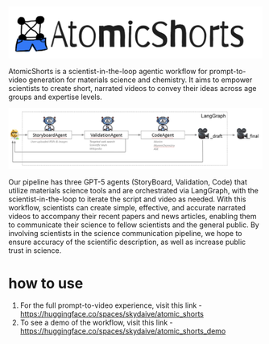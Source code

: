 ![Logo](images/logo.png)

AtomicShorts is a scientist-in-the-loop agentic workflow for prompt-to-video generation for materials science and chemistry. It aims to empower scientists to create short, narrated videos to convey their ideas across age groups and expertise levels. 

![Workflow](images/workflow.png)

Our pipeline has three GPT-5 agents (StoryBoard, Validation, Code) that utilize materials science tools and are orchestrated via LangGraph, with the scientist-in-the-loop to iterate the script and video as needed. With this workflow, scientists can create simple, effective, and accurate narrated videos to accompany their recent papers and news articles, enabling them to communicate their science to fellow scientists and the general public. By involving scientists in the science communication pipeline, we hope to ensure accuracy of the scientific description, as well as increase public trust in science. 

# how to use
1. For the full prompt-to-video experience, visit this link - https://huggingface.co/spaces/skydaive/atomic_shorts
2. To see a demo of the workflow, visit this link - https://huggingface.co/spaces/skydaive/atomic_shorts_demo

